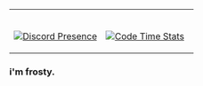 <table width="100%"> 
  <tr>
  <td width="50%">
    
&nbsp; <br> [![Discord Presence](https://lanyard.cnrad.dev/api/149740565351759873)]()
  </td>
  <td width="50%">
    
&nbsp; <br> [![Code Time Stats](https://github-readme-stats.vercel.app/api/wakatime?username=frostyio&langs_count=5&custom_title=frosty%20tracker&hide=Binary,Prolog,Swig,Other&bg_color=1a1c1f&text_color=ffffff&title_color=ea5c0a&hide_border=true&line_height=34)]()
<br />

    
  </td>
</table>

### i'm frosty.
